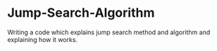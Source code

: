 # Jump-Search-Algorithm
Writing a code which explains jump search method and algorithm and explaining how it works.
